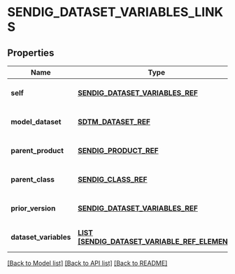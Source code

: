 # SENDIG_DATASET_VARIABLES_LINKS

## Properties
Name | Type | Description | Notes
------------ | ------------- | ------------- | -------------
**self** | [**SENDIG_DATASET_VARIABLES_REF**](SendigDatasetVariablesRef.md) |  | [optional] [default to null]
**model_dataset** | [**SDTM_DATASET_REF**](SdtmDatasetRef.md) |  | [optional] [default to null]
**parent_product** | [**SENDIG_PRODUCT_REF**](SendigProductRef.md) |  | [optional] [default to null]
**parent_class** | [**SENDIG_CLASS_REF**](SendigClassRef.md) |  | [optional] [default to null]
**prior_version** | [**SENDIG_DATASET_VARIABLES_REF**](SendigDatasetVariablesRef.md) |  | [optional] [default to null]
**dataset_variables** | [**LIST [SENDIG_DATASET_VARIABLE_REF_ELEMENT]**](SendigDatasetVariableRefElement.md) |  | [optional] [default to null]

[[Back to Model list]](../README.md#documentation-for-models) [[Back to API list]](../README.md#documentation-for-api-endpoints) [[Back to README]](../README.md)


